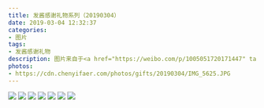 ```yaml
---
title: 发酱感谢礼物系列（20190304）
date: 2019-03-04 12:32:37
categories:
- 图片
tags:
- 发酱感谢礼物
description: 图片来自于<a href="https://weibo.com/p/1005051720171447" target="_blank">quanmmmmm</a>
photos: 
- https://cdn.chenyifaer.com/photos/gifts/20190304/IMG_5625.JPG
---
```


![](https://cdn.chenyifaer.com/photos/gifts/20190304/IMG_5626.JPG)
![](https://cdn.chenyifaer.com/photos/gifts/20190304/IMG_5627.JPG)
![](https://cdn.chenyifaer.com/photos/gifts/20190304/IMG_5628.JPG)
![](https://cdn.chenyifaer.com/photos/gifts/20190304/IMG_5629.JPG)
![](https://cdn.chenyifaer.com/photos/gifts/20190304/IMG_5630.JPG)
![](https://cdn.chenyifaer.com/photos/gifts/20190304/IMG_5631.JPG)
![](https://cdn.chenyifaer.com/photos/gifts/20190304/IMG_5632.JPG)